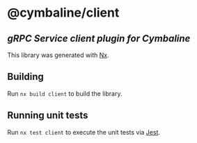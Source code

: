 # @cymbaline/client

## *gRPC Service client plugin for Cymbaline*

This library was generated with [Nx](https://nx.dev).

## Building

Run `nx build client` to build the library.

## Running unit tests

Run `nx test client` to execute the unit tests via [Jest](https://jestjs.io).
